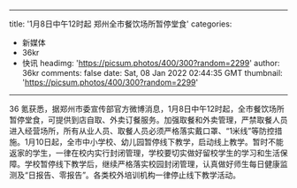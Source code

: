 
---
title: '1月8日中午12时起 郑州全市餐饮场所暂停堂食'
categories: 
 - 新媒体
 - 36kr
 - 快讯
headimg: 'https://picsum.photos/400/300?random=2299'
author: 36kr
comments: false
date: Sat, 08 Jan 2022 02:44:35 GMT
thumbnail: 'https://picsum.photos/400/300?random=2299'
---

<div>   
36 氪获悉，据郑州市委宣传部官方微博消息，1月8日中午12时起，全市餐饮场所暂停堂食，可提供到店自取、外卖订餐服务。加强取餐和外卖管理，严禁取餐人员进入经营场所，所有从业人员、取餐人员必须严格落实戴口罩、“1米线”等防控措施。1月10日起，全市中小学校、幼儿园暂停线下教学，启动线上教学。暂时不能返家的学生，一律在校内实行封闭管理，学校要切实做好留校学生的学习和生活保障。学校暂停线下教学后，继续严格落实校园封闭管理，认真做好师生每日健康监测及“日报告、零报告”。各类校外培训机构一律停止线下教学活动。  
</div>
            